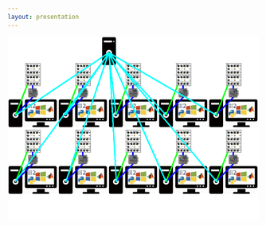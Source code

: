 ```yaml
---
layout: presentation
---
```


[![](assets/img/ros-ten-cage-architecture-a2.png)](ros-ten-cage-architecture-a2)
